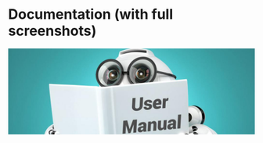 # Documentation (with full screenshots)
<p align = "center">
  <img src = "Img/user-manual.jpg">
  </p>
